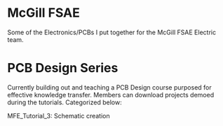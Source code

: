 # McGill FSAE
Some of the Electronics/PCBs I put together for the McGill FSAE Electric team.

# PCB Design Series
Currently building out and teaching a PCB Design course purposed for effective knowledge transfer. 
Members can download projects demoed during the tutorials. Categorized below:

MFE_Tutorial_3: Schematic creation
